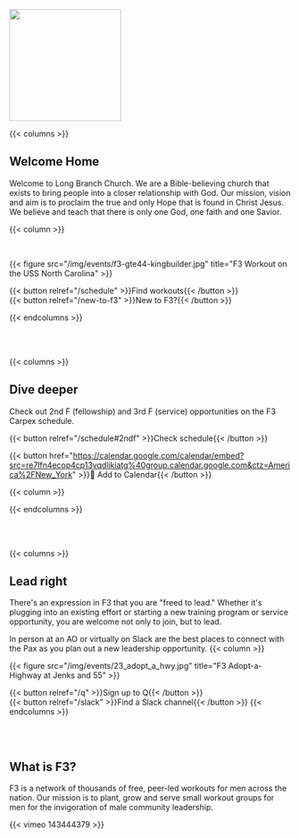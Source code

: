 ---
---

<picture>
  <source srcset="/img/brand/LBCLogo.png" media="(prefers-color-scheme:dark)">
  <img height="200px" src="/img/brand/LBCLogo.png">
</picture>

{{< columns >}}

## Welcome Home

Welcome to Long Branch Church.
We are a Bible-believing church that exists
to bring people into a closer
relationship with God. Our mission,
vision and aim is to proclaim the
true and only Hope that is found in
Christ Jesus. We believe and teach
that there is only one God, one
faith and one Savior. 

{{< column >}}

</br>

{{< figure src="/img/events/f3-gte44-kingbuilder.jpg" title="F3 Workout on the USS North Carolina" >}}

{{< button relref="/schedule" >}}Find workouts{{< /button >}}
</br>
{{< button relref="/new-to-f3" >}}New to F3?{{< /button >}}

{{< endcolumns >}}

</br>
</br>

{{< columns >}}

## Dive deeper

Check out 2nd F (fellowship) and 3rd F (service) opportunities on the F3 Carpex schedule.

{{< button relref="/schedule#2ndf" >}}Check schedule{{< /button >}}

{{< button href="https://calendar.google.com/calendar/embed?src=re7lfn4ecop4cp13vqdlikiatg%40group.calendar.google.com&ctz=America%2FNew_York" >}}📅 Add to Calendar{{< /button >}}

{{< column >}}

<!-- Add specific events here -->

{{< endcolumns >}}

</br>
</br>

{{< columns >}}

## Lead right

There's an expression in F3 that you are "freed to lead." Whether it's plugging into an existing effort or starting a new training program or service opportunity, you are welcome not only to join, but to lead.

In person at an AO or virtually on Slack are the best places to connect with the Pax as you plan out a new leadership opportunity.
{{< column >}}

{{< figure src="/img/events/23_adopt_a_hwy.jpg" title="F3 Adopt-a-Highway at Jenks and 55" >}}

{{< button relref="/q" >}}Sign up to Q{{< /button >}}
</br>
{{< button relref="/slack" >}}Find a Slack channel{{< /button >}}
{{< endcolumns >}}

</br>
</br>

## What is F3?

F3 is a network of thousands of free, peer-led workouts for men across the nation. Our mission is to plant, grow and serve small workout groups for men for the invigoration of male community leadership.

{{< vimeo 143444379 >}}
